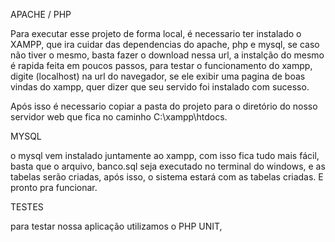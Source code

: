 APACHE / PHP

Para executar esse projeto de forma local, é necessario ter instalado o XAMPP, que ira cuidar das dependencias do apache, php e mysql,
se caso não tiver o mesmo, basta fazer o download nessa url, a instalção do mesmo é rapida feita em poucos passos,
para testar o funcionamento do xampp, digite (localhost) na url do navegador, se ele exibir uma pagina de boas vindas do xampp, 
quer dizer que seu servido foi instalado com sucesso.

Após isso  é necessario copiar a pasta do projeto para o diretório do nosso servidor web que fica no caminho C:\xampp\htdocs.


MYSQL 

o mysql vem instalado juntamente ao xampp, com isso fica tudo mais fácil, basta que o arquivo, banco.sql seja executado no terminal do windows, e as tabelas serão criadas, 
após isso, o sistema estará com as tabelas criadas. E pronto pra funcionar.


TESTES 

para testar nossa aplicação utilizamos o PHP UNIT, 
